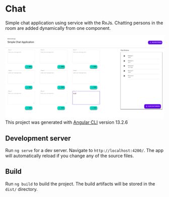 # Chat

Simple chat application using service with the RxJs. Chatting persons in the room are added dynamically from one component.

![Simple chat application](/src/chat.png)
This project was generated with [Angular CLI](https://github.com/angular/angular-cli) version 13.2.6

## Development server

Run `ng serve` for a dev server. Navigate to `http://localhost:4200/`. The app will automatically reload if you change any of the source files.

## Build

Run `ng build` to build the project. The build artifacts will be stored in the `dist/` directory.
